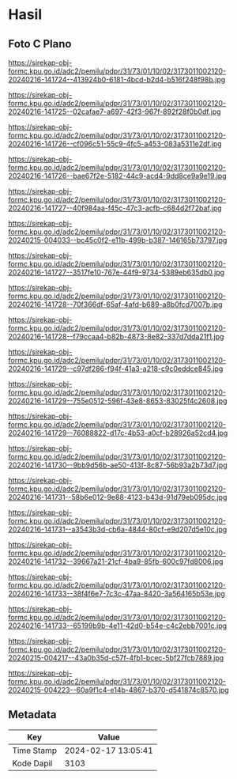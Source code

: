 # Hasil

## Foto C Plano

https://sirekap-obj-formc.kpu.go.id/adc2/pemilu/pdpr/31/73/01/10/02/3173011002120-20240216-141724--413924b0-6181-4bcd-b2d4-b516f248f98b.jpg

https://sirekap-obj-formc.kpu.go.id/adc2/pemilu/pdpr/31/73/01/10/02/3173011002120-20240216-141725--02cafae7-a697-42f3-967f-892f28f0b0df.jpg

https://sirekap-obj-formc.kpu.go.id/adc2/pemilu/pdpr/31/73/01/10/02/3173011002120-20240216-141726--cf096c51-55c9-4fc5-a453-083a5311e2df.jpg

https://sirekap-obj-formc.kpu.go.id/adc2/pemilu/pdpr/31/73/01/10/02/3173011002120-20240216-141726--bae67f2e-5182-44c9-acd4-9dd8ce9a9e19.jpg

https://sirekap-obj-formc.kpu.go.id/adc2/pemilu/pdpr/31/73/01/10/02/3173011002120-20240216-141727--40f984aa-f45c-47c3-acfb-c684d2f72baf.jpg

https://sirekap-obj-formc.kpu.go.id/adc2/pemilu/pdpr/31/73/01/10/02/3173011002120-20240215-004033--bc45c0f2-e11b-499b-b387-146165b73797.jpg

https://sirekap-obj-formc.kpu.go.id/adc2/pemilu/pdpr/31/73/01/10/02/3173011002120-20240216-141727--3517fe10-767e-44f9-9734-5389eb635db0.jpg

https://sirekap-obj-formc.kpu.go.id/adc2/pemilu/pdpr/31/73/01/10/02/3173011002120-20240216-141728--70f366df-65af-4afd-b689-a8b0fcd7007b.jpg

https://sirekap-obj-formc.kpu.go.id/adc2/pemilu/pdpr/31/73/01/10/02/3173011002120-20240216-141728--f79ccaa4-b82b-4873-8e82-337d7dda21f1.jpg

https://sirekap-obj-formc.kpu.go.id/adc2/pemilu/pdpr/31/73/01/10/02/3173011002120-20240216-141729--c97df286-f94f-41a3-a218-c9c0eddce845.jpg

https://sirekap-obj-formc.kpu.go.id/adc2/pemilu/pdpr/31/73/01/10/02/3173011002120-20240216-141729--755e0512-596f-43e8-8653-83025f4c2608.jpg

https://sirekap-obj-formc.kpu.go.id/adc2/pemilu/pdpr/31/73/01/10/02/3173011002120-20240216-141729--76088822-d17c-4b53-a0cf-b28926a52cd4.jpg

https://sirekap-obj-formc.kpu.go.id/adc2/pemilu/pdpr/31/73/01/10/02/3173011002120-20240216-141730--9bb9d56b-ae50-413f-8c87-56b93a2b73d7.jpg

https://sirekap-obj-formc.kpu.go.id/adc2/pemilu/pdpr/31/73/01/10/02/3173011002120-20240216-141731--58b6e012-9e88-4123-b43d-91d79eb095dc.jpg

https://sirekap-obj-formc.kpu.go.id/adc2/pemilu/pdpr/31/73/01/10/02/3173011002120-20240216-141731--a3543b3d-cb6a-4844-80cf-e9d207d5e10c.jpg

https://sirekap-obj-formc.kpu.go.id/adc2/pemilu/pdpr/31/73/01/10/02/3173011002120-20240216-141732--39667a21-21cf-4ba9-85fb-600c97fd8006.jpg

https://sirekap-obj-formc.kpu.go.id/adc2/pemilu/pdpr/31/73/01/10/02/3173011002120-20240216-141733--38f4f6e7-7c3c-47aa-8420-3a564165b53e.jpg

https://sirekap-obj-formc.kpu.go.id/adc2/pemilu/pdpr/31/73/01/10/02/3173011002120-20240216-141733--65199b9b-4e11-42d0-b54e-c4c2ebb7001c.jpg

https://sirekap-obj-formc.kpu.go.id/adc2/pemilu/pdpr/31/73/01/10/02/3173011002120-20240215-004217--43a0b35d-c57f-4fb1-bcec-5bf27fcb7889.jpg

https://sirekap-obj-formc.kpu.go.id/adc2/pemilu/pdpr/31/73/01/10/02/3173011002120-20240215-004223--60a9f1c4-e14b-4867-b370-d541874c8570.jpg


## Metadata

| Key        | Value               |
| ---------- | ------------------- |
| Time Stamp | 2024-02-17 13:05:41 |
| Kode Dapil | 3103                |



